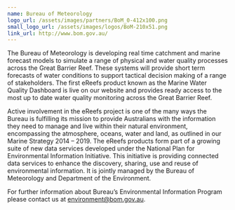 ```yaml
---
name: Bureau of Meteorology
logo_url: /assets/images/partners/BoM_0-412x100.png
small_logo_url: /assets/images/logos/BoM-210x51.png
link_url: http://www.bom.gov.au/
---
```

The Bureau of Meteorology is developing real time catchment and marine forecast models to simulate a range of physical and water quality processes across the Great Barrier Reef. These systems will provide short term forecasts of water conditions to support tactical decision making of a range of stakeholders. The first eReefs product known as the Marine Water Quality Dashboard is live on our website and provides ready access to the most up to date water quality monitoring across the Great Barrier Reef.

Active involvement in the eReefs project is one of the many ways the Bureau is fulfilling its mission to provide Australians with the information they need to manage and live within their natural environment, encompassing the atmosphere, oceans, water and land, as outlined in our Marine Strategy 2014 – 2019. The eReefs products form part of a growing suite of new data services developed under the National Plan for Environmental Information Initiative. This initiative is providing connected data services to enhance the discovery, sharing, use and reuse of environmental information. It is jointly managed by the Bureau of Meteorology and Department of the Environment.

For further information about Bureau’s Environmental Information Program please contact us at environment@bom.gov.au.